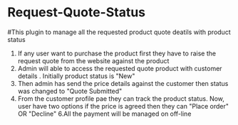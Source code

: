 # Request-Quote-Status

#This plugin to manage all the requested product quote deatils with product status

1. If any user want to purchase the product first they have to raise the request quote from the website against the product
2. Admin will able to access the requested quote product with customer details . Initially product status is "New"
4. Then admin has send the price details against the customer then status was changed to "Quote Submitted"
5. From the customer profile pae they can track the product status. Now, user have two options if the price is agreed then they can "Place order" OR "Decline"
6.All the payment will be managed on off-line
